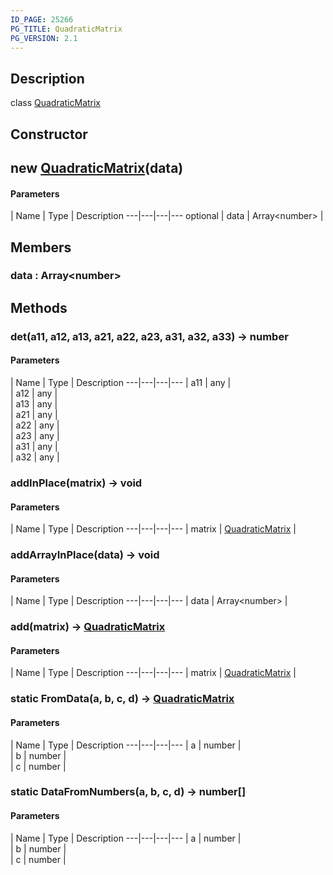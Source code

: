 ```yaml
---
ID_PAGE: 25266
PG_TITLE: QuadraticMatrix
PG_VERSION: 2.1
---
```

## Description

class [QuadraticMatrix](/classes/2.3/QuadraticMatrix)



## Constructor

##  new [QuadraticMatrix](/classes/2.3/QuadraticMatrix)(data)



#### Parameters
 | Name | Type | Description
---|---|---|---
optional | data | Array&lt;number&gt; |   

## Members

### data : Array&lt;number&gt;



## Methods

### det(a11, a12, a13, a21, a22, a23, a31, a32, a33) &rarr; number



#### Parameters
 | Name | Type | Description
---|---|---|---
 | a11 | any |   
 | a12 | any |   
 | a13 | any |   
 | a21 | any |   
 | a22 | any |   
 | a23 | any |   
 | a31 | any |   
 | a32 | any |   
### addInPlace(matrix) &rarr; void



#### Parameters
 | Name | Type | Description
---|---|---|---
 | matrix | [QuadraticMatrix](/classes/2.3/QuadraticMatrix) |   

### addArrayInPlace(data) &rarr; void



#### Parameters
 | Name | Type | Description
---|---|---|---
 | data | Array&lt;number&gt; |   

### add(matrix) &rarr; [QuadraticMatrix](/classes/2.3/QuadraticMatrix)



#### Parameters
 | Name | Type | Description
---|---|---|---
 | matrix | [QuadraticMatrix](/classes/2.3/QuadraticMatrix) |   

### static  FromData(a, b, c, d) &rarr; [QuadraticMatrix](/classes/2.3/QuadraticMatrix)



#### Parameters
 | Name | Type | Description
---|---|---|---
 | a | number |   
 | b | number |   
 | c | number |   
### static  DataFromNumbers(a, b, c, d) &rarr; number[]



#### Parameters
 | Name | Type | Description
---|---|---|---
 | a | number |   
 | b | number |   
 | c | number |   
